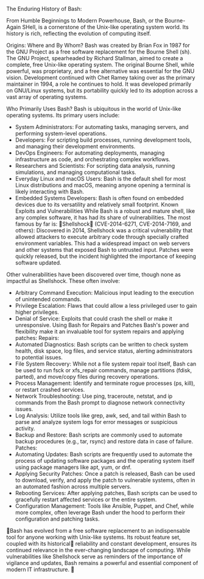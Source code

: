 The Enduring History of Bash: 

From Humble Beginnings to Modern Powerhouse, Bash, or the Bourne-Again SHell, is a cornerstone of the Unix-like operating system world. Its history is rich, reflecting the evolution of computing itself.

Origins: 
      Where and By Whom?
Bash was created by Brian Fox in 1987 for the GNU Project as a free software replacement for the Bourne Shell (sh). The GNU Project, spearheaded by Richard Stallman, aimed to create a complete, free Unix-like operating system. The original Bourne Shell, while powerful, was proprietary, and a free alternative was essential for the GNU vision. Development continued with Chet Ramey taking over as the primary maintainer in 1994, a role he continues to hold.
It was developed primarily on GNU/Linux systems, but its portability quickly led to its adoption across a vast array of operating systems.


Who Primarily Uses Bash?
Bash is ubiquitous in the world of Unix-like operating systems. Its primary users include:
 - System Administrators: For automating tasks, managing servers, and performing system-level operations.
 - Developers: For scripting build processes, running development tools, and managing their development environments.
 - DevOps Engineers: For automating deployments, managing infrastructure as code, and orchestrating complex workflows.
 - Researchers and Scientists: For scripting data analysis, running simulations, and managing computational tasks.
 - Everyday Linux and macOS Users: Bash is the default shell for most Linux distributions and macOS, meaning anyone opening a terminal is likely interacting with Bash.
 - Embedded Systems Developers: Bash is often found on embedded devices due to its versatility and relatively small footprint.
Known Exploits and Vulnerabilities
While Bash is a robust and mature shell, like any complex software, it has had its share of vulnerabilities. The most famous by far is:
 👾Shellshock👾 (CVE-2014-6271, CVE-2014-7169, and others): Discovered in 2014, Shellshock was a critical vulnerability that allowed attackers to execute arbitrary code through specially crafted environment variables. This had a widespread impact on web servers and other systems that exposed Bash to untrusted input. Patches were quickly released, but the incident highlighted the importance of keeping software updated.

Other vulnerabilities have been discovered over time, though none as impactful as Shellshock. These often involve:
 - Arbitrary Command Execution: Malicious input leading to the execution of unintended commands.
 - Privilege Escalation: Flaws that could allow a less privileged user to gain higher privileges.
 - Denial of Service: Exploits that could crash the shell or make it unresponsive.
Using Bash for Repairs and Patches
Bash's power and flexibility make it an invaluable tool for system repairs and applying patches:
Repairs:
 - Automated Diagnostics: Bash scripts can be written to check system health, disk space, log files, and service status, alerting administrators to potential issues.
 - File System Recovery: While not a file system repair tool itself, Bash can be used to run fsck or xfs_repair commands, manage partitions (fdisk, parted), and move/copy files during recovery operations.
 - Process Management: Identify and terminate rogue processes (ps, kill), or restart crashed services.
 - Network Troubleshooting: Use ping, traceroute, netstat, and ip commands from the Bash prompt to diagnose network connectivity issues.
 - Log Analysis: Utilize tools like grep, awk, sed, and tail within Bash to parse and analyze system logs for error messages or suspicious activity.
 - Backup and Restore: Bash scripts are commonly used to automate backup procedures (e.g., tar, rsync) and restore data in case of failure.
Patches:
 - Automating Updates: Bash scripts are frequently used to automate the process of updating software packages and the operating system itself using package managers like apt, yum, or dnf.
 - Applying Security Patches: Once a patch is released, Bash can be used to download, verify, and apply the patch to vulnerable systems, often in an automated fashion across multiple servers.
 - Rebooting Services: After applying patches, Bash scripts can be used to gracefully restart affected services or the entire system.
 - Configuration Management: Tools like Ansible, Puppet, and Chef, while more complex, often leverage Bash under the hood to perform their configuration and patching tasks.

👾Bash has evolved from a free software replacement to an indispensable tool for anyone working with Unix-like systems. Its robust feature set, coupled with its historical🐒 reliability and constant development, ensures its continued relevance in the ever-changing landscape of computing. While vulnerabilities like Shellshock serve as reminders of the importance of vigilance and updates, Bash remains a powerful and essential component of modern IT infrastructure. 🦍
